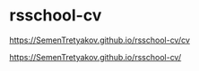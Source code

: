 # rsschool-cv
https://SemenTretyakov.github.io/rsschool-cv/cv

https://SemenTretyakov.github.io/rsschool-cv/